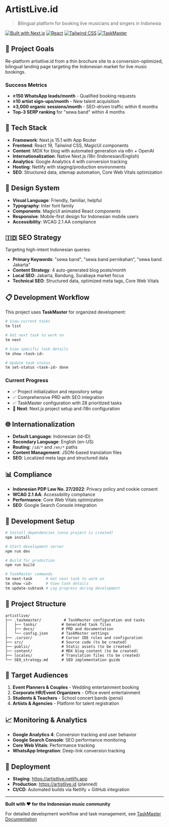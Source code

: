 # ArtistLive.id

> Bilingual platform for booking live musicians and singers in Indonesia

[![Built with Next.js](https://img.shields.io/badge/Built%20with-Next.js%2015.1-black?logo=next.js)](https://nextjs.org/)
[![React](https://img.shields.io/badge/React-19-blue?logo=react)](https://reactjs.org/)
[![Tailwind CSS](https://img.shields.io/badge/Styled%20with-Tailwind%20CSS-38B2AC?logo=tailwind-css)](https://tailwindcss.com/)
[![TaskMaster](https://img.shields.io/badge/Project%20Management-TaskMaster-green)](https://github.com/TaskMaster-ai/task-master-ai)

## 🎯 Project Goals

Re-platform artistlive.id from a thin brochure site to a conversion-optimized, bilingual landing page targeting the Indonesian market for live music bookings.

### Success Metrics
- **≥150 WhatsApp leads/month** - Qualified booking requests
- **≥10 artist sign-ups/month** - New talent acquisition  
- **≥3,000 organic sessions/month** - SEO-driven traffic within 6 months
- **Top-3 SERP ranking** for "sewa band" within 4 months

## 🚀 Tech Stack

- **Framework**: Next.js 15.1 with App Router
- **Frontend**: React 19, Tailwind CSS, MagicUI components
- **Content**: MDX for blog with automated generation via n8n + OpenAI
- **Internationalization**: Native Next.js i18n (Indonesian/English)
- **Analytics**: Google Analytics 4 with conversion tracking
- **Hosting**: Netlify with staging/production environments
- **SEO**: Structured data, sitemap automation, Core Web Vitals optimization

## 🎨 Design System

- **Visual Language**: Friendly, familiar, helpful
- **Typography**: Inter font family
- **Components**: MagicUI animated React components
- **Responsive**: Mobile-first design for Indonesian mobile users
- **Accessibility**: WCAG 2.1 AA compliance

## 🇮🇩 SEO Strategy

Targeting high-intent Indonesian queries:
- **Primary Keywords**: "sewa band", "sewa band pernikahan", "sewa band Jakarta"
- **Content Strategy**: 4 auto-generated blog posts/month
- **Local SEO**: Jakarta, Bandung, Surabaya market focus
- **Technical SEO**: Structured data, optimized meta tags, Core Web Vitals

## 📋 Development Workflow

This project uses **TaskMaster** for organized development:

```bash
# View current tasks
tm list

# Get next task to work on  
tm next

# View specific task details
tm show <task-id>

# Update task status
tm set-status <task-id> done
```

### Current Progress
- ✅ Project initialization and repository setup
- ✅ Comprehensive PRD with SEO integration
- ✅ TaskMaster configuration with 28 prioritized tasks
- 🔄 **Next**: Next.js project setup and i18n configuration

## 🌐 Internationalization

- **Default Language**: Indonesian (id-ID)
- **Secondary Language**: English (en-US)  
- **Routing**: `/id/*` and `/en/*` paths
- **Content Management**: JSON-based translation files
- **SEO**: Localized meta tags and structured data

## 📊 Compliance

- **Indonesian PDP Law No. 27/2022**: Privacy policy and cookie consent
- **WCAG 2.1 AA**: Accessibility compliance
- **Performance**: Core Web Vitals optimization
- **SEO**: Google Search Console integration

## 🔧 Development Setup

```bash
# Install dependencies (once project is created)
npm install

# Start development server
npm run dev

# Build for production
npm run build

# TaskMaster commands
tm next-task      # Get next task to work on
tm show <id>      # View task details  
tm update-subtask # Log progress during development
```

## 📁 Project Structure

```
artistlive/
├── .taskmaster/          # TaskMaster configuration and tasks
│   ├── tasks/           # Generated task files
│   ├── docs/            # PRD and documentation
│   └── config.json      # TaskMaster settings
├── .cursor/             # Cursor IDE rules and configuration
├── src/                 # Source code (to be created)
├── public/              # Static assets (to be created)
├── content/             # MDX blog content (to be created)
├── locales/             # Translation files (to be created)
└── SEO_strategy.md      # SEO implementation guide
```

## 🎵 Target Audiences

1. **Event Planners & Couples** - Wedding entertainment booking
2. **Corporate HR/Event Organizers** - Office event entertainment
3. **Students & Teachers** - School concert bands (pensi)
4. **Artists & Agencies** - Platform for talent registration

## 📈 Monitoring & Analytics

- **Google Analytics 4**: Conversion tracking and user behavior
- **Google Search Console**: SEO performance monitoring  
- **Core Web Vitals**: Performance tracking
- **WhatsApp Integration**: Deep-link conversion tracking

## 🚀 Deployment

- **Staging**: https://artistlive.netlify.app
- **Production**: https://artistlive.id (planned)
- **CI/CD**: Automated builds via Netlify + GitHub integration

---

**Built with ❤️ for the Indonesian music community**

For detailed development workflow and task management, see [TaskMaster Documentation](.taskmaster/) 